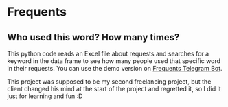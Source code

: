 # Frequents
## Who used this word? How many times?


This python code reads an Excel file about requests and searches for a keyword in the data frame to see how many people used that specific word in their requests.
You can use the demo version on [Frequents Telegram Bot]().

This project was supposed to be my second freelancing project, but the client changed his mind at the start of the project and regretted it, so I did it just for learning and fun :D
